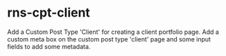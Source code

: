 # rns-cpt-client
Add a Custom Post Type 'Client' for creating a client portfolio page. Add a custom meta box on the custom post type 'client' page and some input fields to add some metadata.
